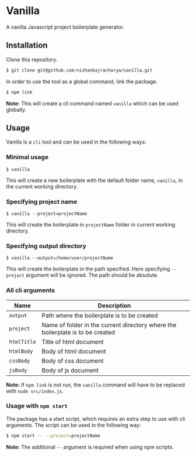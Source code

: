 # Vanilla

A vanilla Javascript project boilerplate generator.

## Installation

Clone this repository.

```sh
$ git clone git@github.com:nishanbajracharya/vanilla.git
```

In order to use the tool as a global command, link the package.

```sh
$ npm link
```

**Note:** This will create a cli command named `vanilla` which can be used globally.

## Usage

Vanilla is a `cli` tool and can be used in the following ways:

### Minimal usage

```
$ vanilla
```

This will create a new boilerplate with the default folder name, `vanilla`, in the current working directory.

### Specifying project name

```
$ vanilla --project=projectName
```

This will create the boilerplate in `projectName` folder in current working directory.

### Specifying output directory

```
$ vanilla --output=/home/user/projectName
```

This will create the boilerplate in the path specified. Here specifying `--project` argument will be ignored. The path should be absolute.

### All cli arguments

| Name        | Description                                                                    |
| ----------- | ------------------------------------------------------------------------------ |
| `output`    | Path where the boilerplate is to be created                                    |
| `project`   | Name of folder in the current directory where the boilerplate is to be created |
| `htmlTitle` | Title of html document                                                         |
| `htmlBody`  | Body of html document                                                          |
| `cssBody`   | Body of css document                                                           |
| `jsBody`    | Body of js document                                                            |

**Note:** If `npm link` is not run, the `vanilla` command will have to be replaced with `node src/index.js`.

### Usage with `npm start`

The package has a start script, which requires an extra step to use with cli arguments. The script can be used in the following way:

```sh
$ npm start -- --project=projectName
```

**Note:** The additional `--` argument is required when using npm scripts.
